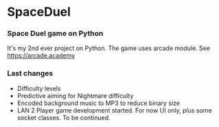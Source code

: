 # SpaceDuel
### Space Duel game on Python

It's my 2nd ever project on Python. The game uses arcade module. See https://arcade.academy

### Last changes
- Difficulty levels
- Predictive aiming for Nightmare difficulty
- Encoded background music to MP3 to reduce binary size
- LAN 2 Player game development started. For now UI only, plus some socket classes. To be continued.

